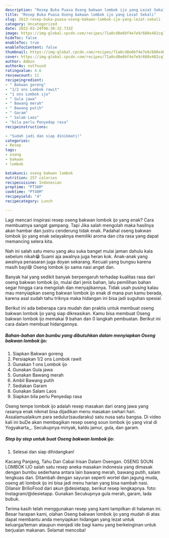 ```yaml
---
description: "Resep Buka Puasa Oseng bakwan lombok ijo yang Lezat Sekali"
title: "Resep Buka Puasa Oseng bakwan lombok ijo yang Lezat Sekali"
slug: 2613-resep-buka-puasa-oseng-bakwan-lombok-ijo-yang-lezat-sekali
category: Uncategorized
date: 2022-03-24T06:30:32.733Z
image: https://img-global.cpcdn.com/recipes/71a0cd8e6bf4e7e9/680x482cq70/oseng-bakwan-lombok-ijo-foto-resep-utama.jpg
hideToc: false
enableToc: true
enableTocContent: false
thumbnail: https://img-global.cpcdn.com/recipes/71a0cd8e6bf4e7e9/680x482cq70/oseng-bakwan-lombok-ijo-foto-resep-utama.jpg
cover: https://img-global.cpcdn.com/recipes/71a0cd8e6bf4e7e9/680x482cq70/oseng-bakwan-lombok-ijo-foto-resep-utama.jpg
author: Admin
authorAv: notfound
ratingvalue: 4.6
reviewcount: 11
recipeingredient:
- " Bakwan goreng"
- "1/2 ons Lombok rawit"
- "1 ons Lombok ijo"
- " Gula jawa"
- " Bawang merah"
- " Bawang putih"
- " Garam"
- " Salam Laos"
- "bila perlu Penyedap rasa"
recipeinstructions:

- "Sudah jadi dan siap dinikmati!"
categories:
- Resep
tags:
- oseng
- bakwan
- lombok

katakunci: oseng bakwan lombok 
nutrition: 257 calories
recipecuisine: Indonesian
preptime: "PT36M"
cooktime: "PT48M"
recipeyield: "4"
recipecategory: Lunch

---
```



Lagi mencari inspirasi resep oseng bakwan lombok ijo yang enak? Cara membuatnya sangat gampang. Tapi Jika salah mengolah maka hasilnya akan hambar dan justru cenderung tidak enak. Padahal oseng bakwan lombok ijo yang enak selayaknya memiliki aroma dan cita rasa yang dapat memancing selera kita.


Nah ini salah satu menu yang aku suka banget mulai jaman dahulu kala sebelum nikah😁 Suami aja awalnya juga heran kok. Anak-anak yang awalnya penasaran juga doyan sekarang. Kecuali yang bungsu karena masih bayi😄 Oseng lombok ijo sama nasi anget dan.

Banyak hal yang sedikit banyak berpengaruh terhadap kualitas rasa dari oseng bakwan lombok ijo, mulai dari jenis bahan, lalu pemilihan bahan segar hingga cara mengolah dan menyajikannya. Tidak usah pusing kalau mau menyiapkan oseng bakwan lombok ijo enak di mana pun kamu berada, karena asal sudah tahu triknya maka hidangan ini bisa jadi suguhan spesial.


Berikut ini ada beberapa cara mudah dan praktis untuk membuat oseng bakwan lombok ijo yang siap dikreasikan. Kamu bisa membuat Oseng bakwan lombok ijo memakai 9 bahan dan 0 langkah pembuatan. Berikut ini cara dalam membuat hidangannya.

<!--inarticleads1-->

##### Bahan-bahan dan bumbu yang dibutuhkan dalam menyiapkan Oseng bakwan lombok ijo:

1. Siapkan  Bakwan goreng
1. Persiapkan 1/2 ons Lombok rawit
1. Gunakan 1 ons Lombok ijo
1. Gunakan  Gula jawa
1. Gunakan  Bawang merah
1. Ambil  Bawang putih
1. Sediakan  Garam
1. Gunakan  Salam Laos
1. Siapkan bila perlu Penyedap rasa


Oseng tempe lombok ijo adalah resep masakan dari orang jawa yang rasanya enak nikmat bisa dijadikan menu masakan swhari hari. Assalamualaikum para sedulur(saudaraku) satu nusa satu bangsa. Di video kali ini buDe akan membagikan resep oseng soun lombok ijo yang viral di Yogyakarta,,. Secukupnya minyak, kaldu jamur, gula, dan garam. 

<!--inarticleads2-->

##### Step by step untuk buat Oseng bakwan lombok ijo:


1. Selesai dan siap dihidangkan!

Kacang Panjang, Tahu Dan Cabai Irisan Dalam Osengan. OSENG SOUN LOMBOK IJO salah satu resep aneka masakan indonesia yang dimasak dengan bumbu sederhana antara lain bawang merah, bawang putih, salam lengkuas dan. Ditambah dengan sayuran seperti wortel dan jagung muda, oseng ati lombok ijo ini bisa jadi menu harian yang bisa nambah nasi. Dilansir BrilioFood dari akun @desietapp, berikut resep lengkapnya. foto: Instagram/@desietapp. Gunakan Secukupnya gula merah, garam, lada bubuk. 

Terima kasih telah menggunakan resep yang kami tampilkan di halaman ini. Besar harapan kami, olahan Oseng bakwan lombok ijo yang mudah di atas dapat membantu anda menyiapkan hidangan yang lezat untuk keluarga/teman ataupun menjadi ide bagi kamu yang berkeinginan untuk berjualan makanan. Selamat mencoba!
